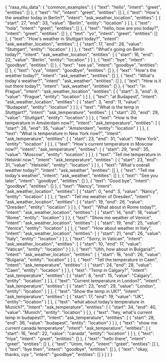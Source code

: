 
{
  "rasa_nlu_data": {
    "common_examples": [
      {
        "text": "hello",
        "intent": "greet",
        "entities": []
      },
      {
        "text": "hi",
        "intent": "greet",
        "entities": []
      },
      {
        "text": "How's the weather today in Berlin?",
        "intent": "ask_weather_location",
        "entities": [
          {
            "start": 27,
            "end": 33,
            "value": "Berlin",
            "entity": "location"
          }
        ]
      },
      {
        "text": "hola",
        "intent": "greet",
        "entities": []
      },
      {
        "text": "hello, how are you today?",
        "intent": "greet",
        "entities": []
      },
      {
        "text": "yo",
        "intent": "greet",
        "entities": []
      },
      {
        "text": "How's weather in Stuttgart today?",
        "intent": "ask_weather_location",
        "entities": [
          {
            "start": 17,
            "end": 26,
            "value": "Stuttgart",
            "entity": "location"
          }
        ]
      },
      {
        "text": "What's going on Berlin today?",
        "intent": "ask_weather_location",
        "entities": [
          {
            "start": 16,
            "end": 22,
            "value": "Berlin",
            "entity": "location"
          }
        ]
      },
      {
        "text": "bye",
        "intent": "goodbye",
        "entities": []
      },
      {
        "text": "see ya",
        "intent": "goodbye",
        "entities": []
      },
      {
        "text": "cya",
        "intent": "goodbye",
        "entities": []
      },
      {
        "text": "How's the weather today?",
        "intent": "ask_weather",
        "entities": []
      },
      {
        "text": "What's today's weather?",
        "intent": "ask_weather",
        "entities": []
      },
      {
        "text": "How is it out there today?",
        "intent": "ask_weather",
        "entities": []
      },
      {
        "text": "In Prague",
        "intent": "ask_weather_location",
        "entities": [
          {
            "start": 3,
            "end": 9,
            "value": "Prague",
            "entity": "location"
          }
        ]
      },
      {
        "text": "at Budapest",
        "intent": "ask_weather_location",
        "entities": [
          {
            "start": 3,
            "end": 11,
            "value": "Budapest",
            "entity": "location"
          }
        ]
      },
      {
        "text": "What is the temp in Stuttgart?",
        "intent": "ask_temperature",
        "entities": [
          {
            "start": 20,
            "end": 29,
            "value": "Stuttgart",
            "entity": "location"
          }
        ]
      },
      {
        "text": "How is the temperature in Amsterdam now?",
        "intent": "ask_temperature",
        "entities": [
          {
            "start": 26,
            "end": 35,
            "value": "Amsterdam",
            "entity": "location"
          }
        ]
      },
      {
        "text": "What is temperature in New York now?",
        "intent": "ask_temperature",
        "entities": [
          {
            "start": 23,
            "end": 31,
            "value": "New York",
            "entity": "location"
          }
        ]
      },
      {
        "text": "How's current temperature in Moscow now?",
        "intent": "ask_temperature",
        "entities": [
          {
            "start": 29,
            "end": 35,
            "value": "Moscow",
            "entity": "location"
          }
        ]
      },
      {
        "text": "Tell me temperature in Helsinki now.",
        "intent": "ask_temperature",
        "entities": [
          {
            "start": 23,
            "end": 31,
            "value": "Helsinki",
            "entity": "location"
          }
        ]
      },
      {
        "text": "What's overall weather today?",
        "intent": "ask_weather",
        "entities": []
      },
      {
        "text": "Tell me today's weather",
        "intent": "ask_weather",
        "entities": []
      },
      {
        "text": "See you later",
        "intent": "goodbye",
        "entities": []
      },
      {
        "text": "Good bye",
        "intent": "goodbye",
        "entities": []
      },
      {
        "text": "Nancy",
        "intent": "ask_weather_location",
        "entities": [
          {
            "start": 0,
            "end": 5,
            "value": "Nancy",
            "entity": "location"
          }
        ]
      },
      {
        "text": "Tell me weather of Dresden",
        "intent": "ask_weather_location",
        "entities": [
          {
            "start": 19,
            "end": 26,
            "value": "Dresden",
            "entity": "location"
          }
        ]
      },
      {
        "text": "What about in Rome today?",
        "intent": "ask_weather_location",
        "entities": [
          {
            "start": 14,
            "end": 18,
            "value": "Rome",
            "entity": "location"
          }
        ]
      },
      {
        "text": "Show me weather of Venice",
        "intent": "ask_weather_location",
        "entities": [
          {
            "start": 19,
            "end": 25,
            "value": "Venice",
            "entity": "location"
          }
        ]
      },
      {
        "text": "How about weather in Italy",
        "intent": "ask_weather_location",
        "entities": [
          {
            "start": 21,
            "end": 26,
            "value": "Italy",
            "entity": "location"
          }
        ]
      },
      {
        "text": "Sorry, in Vatican",
        "intent": "ask_weather_location",
        "entities": [
          {
            "start": 10,
            "end": 17,
            "value": "Vatican",
            "entity": "location"
          }
        ]
      },
      {
        "text": "Uhh, how about in Bulgaria?",
        "intent": "ask_weather_location",
        "entities": [
          {
            "start": 18,
            "end": 26,
            "value": "Bulgaria",
            "entity": "location"
          }
        ]
      },
      {
        "text": "Tell the temperature in Caen",
        "intent": "ask_temperature",
        "entities": [
          {
            "start": 24,
            "end": 28,
            "value": "Caen",
            "entity": "location"
          }
        ]
      },
      {
        "text": "Temp in Calgary?",
        "intent": "ask_temperature",
        "entities": [
          {
            "start": 8,
            "end": 15,
            "value": "Calgary",
            "entity": "location"
          }
        ]
      },
      {
        "text": "Current temperature in London?",
        "intent": "ask_temperature",
        "entities": [
          {
            "start": 23,
            "end": 29,
            "value": "London",
            "entity": "location"
          }
        ]
      },
      {
        "text": "Show the temp in UK?",
        "intent": "ask_temperature",
        "entities": [
          {
            "start": 17,
            "end": 19,
            "value": "UK",
            "entity": "location"
          }
        ]
      },
      {
        "text": "what about today's temperature in Munich?",
        "intent": "ask_temperature",
        "entities": [
          {
            "start": 34,
            "end": 40,
            "value": "Munich",
            "entity": "location"
          }
        ]
      },
      {
        "text": "hey, what's current temp in budapest?",
        "intent": "ask_temperature",
        "entities": [
          {
            "start": 28,
            "end": 36,
            "value": "budapest",
            "entity": "location"
          }
        ]
      },
      {
        "text": "show me current canada temperature",
        "intent": "ask_temperature",
        "entities": [
          {
            "start": 16,
            "end": 22,
            "value": "canada",
            "entity": "location"
          }
        ]
      },
      {
        "text": "hiya",
        "intent": "greet",
        "entities": []
      },
      {
        "text": "hello there",
        "intent": "greet",
        "entities": []
      },
      {
        "text": "Umm, hey",
        "intent": "greet",
        "entities": []
      },
      {
        "text": "bye then",
        "intent": "goodbye",
        "entities": []
      },
      {
        "text": "okay, thanks, cya ",
        "intent": "goodbye",
        "entities": []
      }
    ]
  }
}

